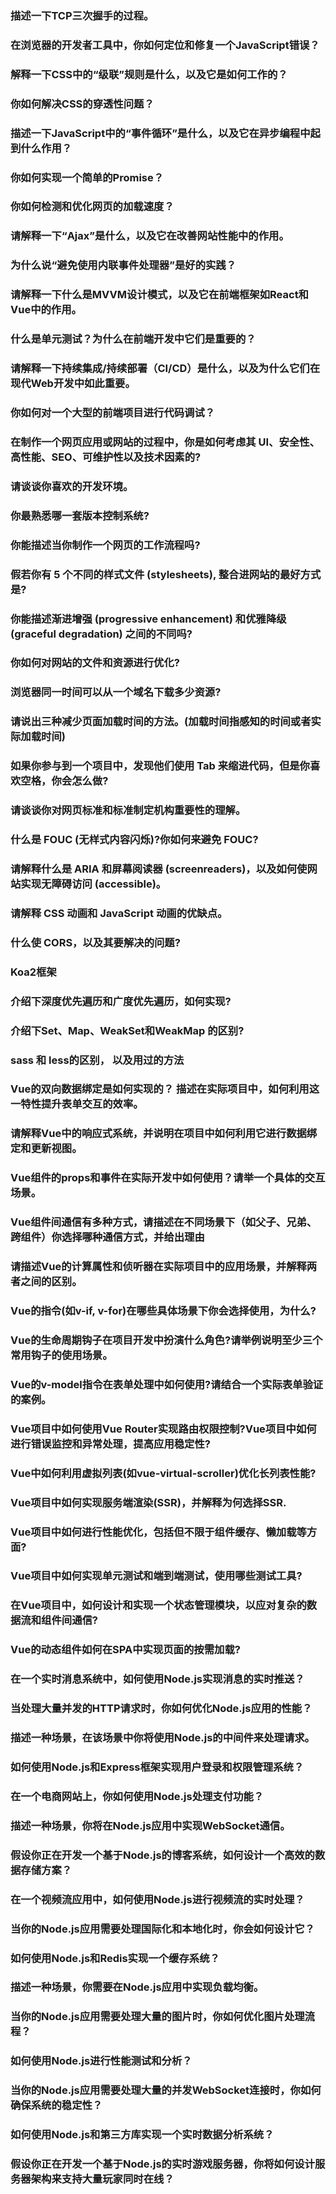 ### 描述一下TCP三次握手的过程。
### 在浏览器的开发者工具中，你如何定位和修复一个JavaScript错误？ 
### 解释一下CSS中的“级联”规则是什么，以及它是如何工作的？
### 你如何解决CSS的穿透性问题？
### 描述一下JavaScript中的“事件循环”是什么，以及它在异步编程中起到什么作用？
### 你如何实现一个简单的Promise？
### 你如何检测和优化网页的加载速度？
### 请解释一下“Ajax”是什么，以及它在改善网站性能中的作用。
### 为什么说“避免使用内联事件处理器”是好的实践？
### 请解释一下什么是MVVM设计模式，以及它在前端框架如React和Vue中的作用。
### 什么是单元测试？为什么在前端开发中它们是重要的？
### 请解释一下持续集成/持续部署（CI/CD）是什么，以及为什么它们在现代Web开发中如此重要。
### 你如何对一个大型的前端项目进行代码调试？
### 在制作一个网页应用或网站的过程中，你是如何考虑其 UI、安全性、高性能、SEO、可维护性以及技术因素的?
### 请谈谈你喜欢的开发环境。
### 你最熟悉哪一套版本控制系统?
### 你能描述当你制作一个网页的工作流程吗?
### 假若你有 5 个不同的样式文件 (stylesheets), 整合进网站的最好方式是?
### 你能描述渐进增强 (progressive enhancement) 和优雅降级 (graceful degradation) 之间的不同吗?
### 你如何对网站的文件和资源进行优化?
### 浏览器同一时间可以从一个域名下载多少资源?
### 请说出三种减少页面加载时间的方法。(加载时间指感知的时间或者实际加载时间)
### 如果你参与到一个项目中，发现他们使用 Tab 来缩进代码，但是你喜欢空格，你会怎么做?
### 请谈谈你对网页标准和标准制定机构重要性的理解。
### 什么是 FOUC (无样式内容闪烁)?你如何来避免 FOUC?
### 请解释什么是 ARIA 和屏幕阅读器 (screenreaders)，以及如何使网站实现无障碍访问 (accessible)。
### 请解释 CSS 动画和 JavaScript 动画的优缺点。
### 什么使 CORS，以及其要解决的问题?
### Koa2框架
### 介绍下深度优先遍历和广度优先遍历，如何实现?
### 介绍下Set、Map、WeakSet和WeakMap 的区别?
### sass 和 less的区别， 以及用过的方法
### Vue的双向数据绑定是如何实现的？ 描述在实际项目中，如何利用这一特性提升表单交互的效率。
### 请解释Vue中的响应式系统，并说明在项目中如何利用它进行数据绑定和更新视图。
### Vue组件的props和事件在实际开发中如何使用？请举一个具体的交互场景。
### Vue组件间通信有多种方式，请描述在不同场景下（如父子、兄弟、跨组件）你选择哪种通信方式，并给出理由
### 请描述Vue的计算属性和侦听器在实际项目中的应用场景，并解释两者之间的区别。
### Vue的指令(如v-if, v-for)在哪些具体场景下你会选择使用，为什么?
### Vue的生命周期钩子在项目开发中扮演什么角色?请举例说明至少三个常用钩子的使用场景。
### Vue的v-model指令在表单处理中如何使用?请结合一个实际表单验证的案例。
### Vue项目中如何使用Vue Router实现路由权限控制?Vue项目中如何进行错误监控和异常处理，提高应用稳定性?
### Vue中如何利用虚拟列表(如vue-virtual-scroller)优化长列表性能?
### Vue项目中如何实现服务端渲染(SSR)，并解释为何选择SSR.
### Vue项目中如何进行性能优化，包括但不限于组件缓存、懒加载等方面?
### Vue项目中如何实现单元测试和端到端测试，使用哪些测试工具?
### 在Vue项目中，如何设计和实现一个状态管理模块，以应对复杂的数据流和组件间通信?
### Vue的动态组件如何在SPA中实现页面的按需加载?
### 在一个实时消息系统中，如何使用Node.js实现消息的实时推送？
### 当处理大量并发的HTTP请求时，你如何优化Node.js应用的性能？
### 描述一种场景，在该场景中你将使用Node.js的中间件来处理请求。
### 如何使用Node.js和Express框架实现用户登录和权限管理系统？
### 在一个电商网站上，你如何使用Node.js处理支付功能？
### 描述一种场景，你将在Node.js应用中实现WebSocket通信。
### 假设你正在开发一个基于Node.js的博客系统，如何设计一个高效的数据存储方案？
### 在一个视频流应用中，如何使用Node.js进行视频流的实时处理？
### 当你的Node.js应用需要处理国际化和本地化时，你会如何设计它？
### 如何使用Node.js和Redis实现一个缓存系统？
### 描述一种场景，你需要在Node.js应用中实现负载均衡。
### 当你的Node.js应用需要处理大量的图片时，你如何优化图片处理流程？
### 如何使用Node.js进行性能测试和分析？
### 当你的Node.js应用需要处理大量的并发WebSocket连接时，你如何确保系统的稳定性？
### 如何使用Node.js和第三方库实现一个实时数据分析系统？
### 假设你正在开发一个基于Node.js的实时游戏服务器，你将如何设计服务器架构来支持大量玩家同时在线？
